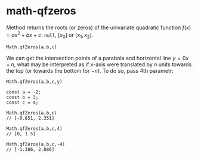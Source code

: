 # math-qfzeros

Method returns the roots (or zeros) of the univariate quadratic function $f(x)=ax^2+bx+c$: `null`, $[x_0]$ or $[x_1,x_2]$.
  
```
Math.qfZeros(a,b,c)
```
  
We can get the intersection points of a parabola and horizontal line $y=0x+n$, what may be interpreted as if x-axis were translated by $n$ units towards the top (or towards the bottom for $-n$). To do so, pass 4th parametr:  
  
```
Math.qfZeros(a,b,c,y)
```

```
const a = -2;
const b = 3;
const c = 4;

Math.qfZeros(a,b,c)
// [-0.851, 2.351]

Math.qfZeros(a,b,c,4)
// [0, 1.5]

Math.qfZeros(a,b,c,-4)
// [-1.386, 2.886]
```
